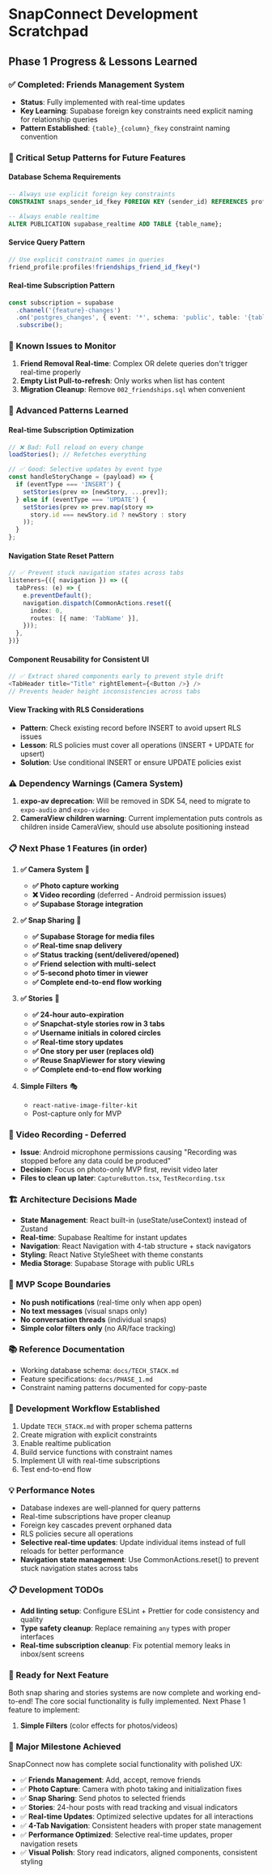 # SnapConnect Development Scratchpad

## Phase 1 Progress & Lessons Learned

### ✅ Completed: Friends Management System
- **Status**: Fully implemented with real-time updates
- **Key Learning**: Supabase foreign key constraints need explicit naming for relationship queries
- **Pattern Established**: `{table}_{column}_fkey` constraint naming convention

### 🔧 Critical Setup Patterns for Future Features

#### Database Schema Requirements
```sql
-- Always use explicit foreign key constraints
CONSTRAINT snaps_sender_id_fkey FOREIGN KEY (sender_id) REFERENCES profiles(id) ON DELETE CASCADE

-- Always enable realtime
ALTER PUBLICATION supabase_realtime ADD TABLE {table_name};
```

#### Service Query Pattern
```typescript
// Use explicit constraint names in queries
friend_profile:profiles!friendships_friend_id_fkey(*)
```

#### Real-time Subscription Pattern
```typescript
const subscription = supabase
  .channel('{feature}-changes')
  .on('postgres_changes', { event: '*', schema: 'public', table: '{table}' }, handler)
  .subscribe();
```

### 🚧 Known Issues to Monitor
1. **Friend Removal Real-time**: Complex OR delete queries don't trigger real-time properly
2. **Empty List Pull-to-refresh**: Only works when list has content
3. **Migration Cleanup**: Remove `002_friendships.sql` when convenient

### 🔧 Advanced Patterns Learned

#### Real-time Subscription Optimization
```typescript
// ❌ Bad: Full reload on every change
loadStories(); // Refetches everything

// ✅ Good: Selective updates by event type
const handleStoryChange = (payload) => {
  if (eventType === 'INSERT') {
    setStories(prev => [newStory, ...prev]);
  } else if (eventType === 'UPDATE') {
    setStories(prev => prev.map(story => 
      story.id === newStory.id ? newStory : story
    ));
  }
};
```

#### Navigation State Reset Pattern
```typescript
// ✅ Prevent stuck navigation states across tabs
listeners={({ navigation }) => ({
  tabPress: (e) => {
    e.preventDefault();
    navigation.dispatch(CommonActions.reset({
      index: 0,
      routes: [{ name: 'TabName' }],
    }));
  },
})}
```

#### Component Reusability for Consistent UI
```typescript
// ✅ Extract shared components early to prevent style drift
<TabHeader title="Title" rightElement={<Button />} />
// Prevents header height inconsistencies across tabs
```

#### View Tracking with RLS Considerations
- **Pattern**: Check existing record before INSERT to avoid upsert RLS issues
- **Lesson**: RLS policies must cover all operations (INSERT + UPDATE for upsert)
- **Solution**: Use conditional INSERT or ensure UPDATE policies exist

### ⚠️ Dependency Warnings (Camera System)
1. **expo-av deprecation**: Will be removed in SDK 54, need to migrate to `expo-audio` and `expo-video`
2. **CameraView children warning**: Current implementation puts controls as children inside CameraView, should use absolute positioning instead

### 📋 Next Phase 1 Features (in order)
1. **✅ Camera System** 📸
   - **✅ Photo capture working**
   - **❌ Video recording** (deferred - Android permission issues)
   - **✅ Supabase Storage integration**

2. **✅ Snap Sharing** 📱
   - **✅ Supabase Storage for media files**
   - **✅ Real-time snap delivery**
   - **✅ Status tracking (sent/delivered/opened)**
   - **✅ Friend selection with multi-select**
   - **✅ 5-second photo timer in viewer**
   - **✅ Complete end-to-end flow working**

3. **✅ Stories** 📰
   - **✅ 24-hour auto-expiration**
   - **✅ Snapchat-style stories row in 3 tabs**
   - **✅ Username initials in colored circles**
   - **✅ Real-time story updates**
   - **✅ One story per user (replaces old)**
   - **✅ Reuse SnapViewer for story viewing**
   - **✅ Complete end-to-end flow working**

4. **Simple Filters** 🎭
   - `react-native-image-filter-kit`
   - Post-capture only for MVP

### 🎥 Video Recording - Deferred
- **Issue**: Android microphone permissions causing "Recording was stopped before any data could be produced"
- **Decision**: Focus on photo-only MVP first, revisit video later
- **Files to clean up later**: `CaptureButton.tsx`, `TestRecording.tsx`

### 🏗️ Architecture Decisions Made
- **State Management**: React built-in (useState/useContext) instead of Zustand
- **Real-time**: Supabase Realtime for instant updates
- **Navigation**: React Navigation with 4-tab structure + stack navigators
- **Styling**: React Native StyleSheet with theme constants
- **Media Storage**: Supabase Storage with public URLs

### 🎯 MVP Scope Boundaries
- **No push notifications** (real-time only when app open)
- **No text messages** (visual snaps only)
- **No conversation threads** (individual snaps)
- **Simple color filters only** (no AR/face tracking)

### 📚 Reference Documentation
- Working database schema: `docs/TECH_STACK.md`
- Feature specifications: `docs/PHASE_1.md`
- Constraint naming patterns documented for copy-paste

### 🔄 Development Workflow Established
1. Update `TECH_STACK.md` with proper schema patterns
2. Create migration with explicit constraints
3. Enable realtime publication
4. Build service functions with constraint names
5. Implement UI with real-time subscriptions
6. Test end-to-end flow

### 💡 Performance Notes
- Database indexes are well-planned for query patterns
- Real-time subscriptions have proper cleanup
- Foreign key cascades prevent orphaned data
- RLS policies secure all operations
- **Selective real-time updates**: Update individual items instead of full reloads for better performance
- **Navigation state management**: Use CommonActions.reset() to prevent stuck navigation states across tabs

### 📋 Development TODOs
- **Add linting setup**: Configure ESLint + Prettier for code consistency and quality
- **Type safety cleanup**: Replace remaining `any` types with proper interfaces
- **Real-time subscription cleanup**: Fix potential memory leaks in inbox/sent screens

### 🚀 Ready for Next Feature
Both snap sharing and stories systems are now complete and working end-to-end! The core social functionality is fully implemented. Next Phase 1 feature to implement:
1. **Simple Filters** (color effects for photos/videos)

### 🎉 Major Milestone Achieved
SnapConnect now has complete social functionality with polished UX:
- ✅ **Friends Management**: Add, accept, remove friends
- ✅ **Photo Capture**: Camera with photo taking and initialization fixes
- ✅ **Snap Sharing**: Send photos to selected friends
- ✅ **Stories**: 24-hour posts with read tracking and visual indicators
- ✅ **Real-time Updates**: Optimized selective updates for all interactions
- ✅ **4-Tab Navigation**: Consistent headers with proper state management
- ✅ **Performance Optimized**: Selective real-time updates, proper navigation resets
- ✅ **Visual Polish**: Story read indicators, aligned components, consistent styling